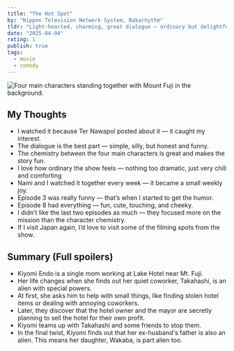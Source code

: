 ```yaml
---
title: "The Hot Spot"
by: "Nippon Television Network System, Bakarhythm"
tldr: "Light-hearted, charming, great dialogue — ordinary but delightfully weird."
date: "2025-04-04"
rating: 1
publish: true
tags:
  - movie
  - comedy
---
```


![Four main characters standing together with Mount Fuji in the background.](/posts/2025-0404-the-hot-spot.webp)

## My Thoughts
- I watched it because Ter Nawapol posted about it — it caught my interest.
- The dialogue is the best part — simple, silly, but honest and funny.
- The chemistry between the four main characters is great and makes the story fun.
- I love how ordinary the show feels — nothing too dramatic, just very chill and comforting  
- Nami and I watched it together every week — it became a small weekly joy.  
- Episode 3 was really funny — that’s when I started to get the humor.  
- Episode 8 had everything — fun, cute, touching, and cheeky.  
- I didn’t like the last two episodes as much — they focused more on the mission than the character chemistry.
- If I visit Japan again, I’d love to visit some of the filming spots from the show.

## Summary (Full spoilers)
- Kiyomi Endo is a single mom working at Lake Hotel near Mt. Fuji. 
- Her life changes when she finds out her quiet coworker, Takahashi, is an alien with special powers.
- At first, she asks him to help with small things, like finding stolen hotel items or dealing with annoying coworkers.
- Later, they discover that the hotel owner and the mayor are secretly planning to sell the hotel for their own profit.
- Kiyomi teams up with Takahashi and some friends to stop them.
- In the final twist, Kiyomi finds out that her ex-husband's father is also an alien. This means her daughter, Wakaba, is part alien too.